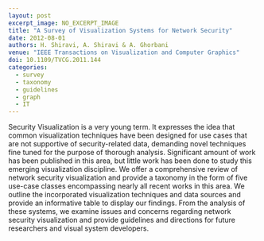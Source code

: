 ```yaml
---
layout: post
excerpt_image: NO_EXCERPT_IMAGE
title: "A Survey of Visualization Systems for Network Security"
date: 2012-08-01
authors: H. Shiravi, A. Shiravi & A. Ghorbani
venue: "IEEE Transactions on Visualization and Computer Graphics"
doi: 10.1109/TVCG.2011.144
categories:
  - survey
  - taxonomy
  - guidelines
  - graph
  - IT
---
```

Security Visualization is a very young term. It expresses the idea that common visualization techniques have been designed for use cases that are not supportive of security-related data, demanding novel techniques fine tuned for the purpose of thorough analysis. Significant amount of work has been published in this area, but little work has been done to study this emerging visualization discipline. We offer a comprehensive review of network security visualization and provide a taxonomy in the form of five use-case classes encompassing nearly all recent works in this area. We outline the incorporated visualization techniques and data sources and provide an informative table to display our findings. From the analysis of these systems, we examine issues and concerns regarding network security visualization and provide guidelines and directions for future researchers and visual system developers.
